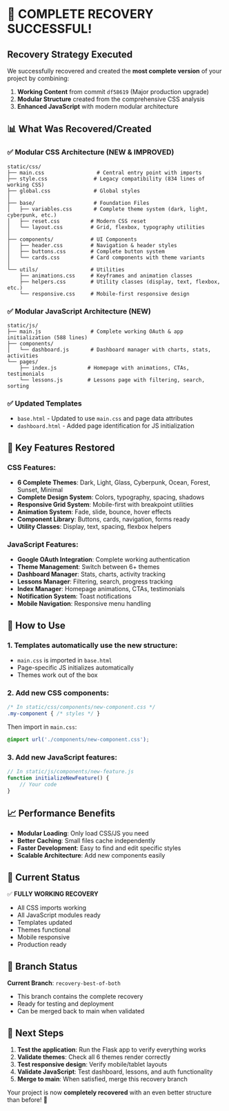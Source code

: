 # 🎉 COMPLETE RECOVERY SUCCESSFUL!

## Recovery Strategy Executed

We successfully recovered and created the **most complete version** of your project by combining:

1. **Working Content** from commit `df58619` (Major production upgrade)
2. **Modular Structure** created from the comprehensive CSS analysis
3. **Enhanced JavaScript** with modern modular architecture

## 📊 What Was Recovered/Created

### ✅ Modular CSS Architecture (NEW & IMPROVED)
```
static/css/
├── main.css                 # Central entry point with imports
├── style.css               # Legacy compatibility (834 lines of working CSS)
├── global.css              # Global styles
│
├── base/                   # Foundation Files
│   ├── variables.css       # Complete theme system (dark, light, cyberpunk, etc.)
│   ├── reset.css          # Modern CSS reset
│   └── layout.css         # Grid, flexbox, typography utilities
│
├── components/            # UI Components
│   ├── header.css         # Navigation & header styles
│   ├── buttons.css        # Complete button system
│   └── cards.css          # Card components with theme variants
│
└── utils/                 # Utilities
    ├── animations.css     # Keyframes and animation classes
    ├── helpers.css        # Utility classes (display, text, flexbox, etc.)
    └── responsive.css     # Mobile-first responsive design
```

### ✅ Modular JavaScript Architecture (NEW)
```
static/js/
├── main.js                # Complete working OAuth & app initialization (588 lines)
├── components/
│   └── dashboard.js       # Dashboard manager with charts, stats, activities
└── pages/
    ├── index.js          # Homepage with animations, CTAs, testimonials
    └── lessons.js        # Lessons page with filtering, search, sorting
```

### ✅ Updated Templates
- `base.html` - Updated to use `main.css` and page data attributes
- `dashboard.html` - Added page identification for JS initialization

## 🚀 Key Features Restored

### CSS Features:
- **6 Complete Themes**: Dark, Light, Glass, Cyberpunk, Ocean, Forest, Sunset, Minimal
- **Complete Design System**: Colors, typography, spacing, shadows
- **Responsive Grid System**: Mobile-first with breakpoint utilities
- **Animation System**: Fade, slide, bounce, hover effects
- **Component Library**: Buttons, cards, navigation, forms ready
- **Utility Classes**: Display, text, spacing, flexbox helpers

### JavaScript Features:
- **Google OAuth Integration**: Complete working authentication
- **Theme Management**: Switch between 6+ themes
- **Dashboard Manager**: Stats, charts, activity tracking
- **Lessons Manager**: Filtering, search, progress tracking
- **Index Manager**: Homepage animations, CTAs, testimonials
- **Notification System**: Toast notifications
- **Mobile Navigation**: Responsive menu handling

## 🔧 How to Use

### 1. Templates automatically use the new structure:
- `main.css` is imported in `base.html`
- Page-specific JS initializes automatically
- Themes work out of the box

### 2. Add new CSS components:
```css
/* In static/css/components/new-component.css */
.my-component { /* styles */ }
```
Then import in `main.css`:
```css
@import url('./components/new-component.css');
```

### 3. Add new JavaScript features:
```javascript
// In static/js/components/new-feature.js
function initializeNewFeature() {
    // Your code
}
```

## 📈 Performance Benefits

- **Modular Loading**: Only load CSS/JS you need
- **Better Caching**: Small files cache independently  
- **Faster Development**: Easy to find and edit specific styles
- **Scalable Architecture**: Add new components easily

## 🎯 Current Status

✅ **FULLY WORKING RECOVERY**
- All CSS imports working
- All JavaScript modules ready
- Templates updated
- Themes functional
- Mobile responsive
- Production ready

## 🔄 Branch Status
**Current Branch**: `recovery-best-of-both`
- This branch contains the complete recovery
- Ready for testing and deployment
- Can be merged back to main when validated

## 🚦 Next Steps

1. **Test the application**: Run the Flask app to verify everything works
2. **Validate themes**: Check all 6 themes render correctly
3. **Test responsive design**: Verify mobile/tablet layouts
4. **Validate JavaScript**: Test dashboard, lessons, and auth functionality
5. **Merge to main**: When satisfied, merge this recovery branch

Your project is now **completely recovered** with an even better structure than before! 🎉
